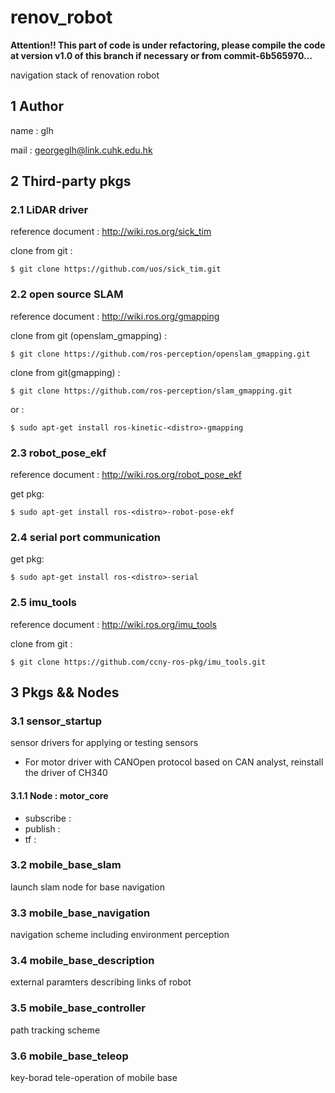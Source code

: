 # renov_robot

**Attention!! This part of code is under refactoring, please compile the code at
version v1.0 of this branch if necessary or from commit-6b565970...**

navigation stack of renovation robot

## 1 Author

name : glh

mail : georgeglh@link.cuhk.edu.hk

## 2 Third-party pkgs

### 2.1 LiDAR driver

reference document : <http://wiki.ros.org/sick_tim>

clone from git : 

```shell
$ git clone https://github.com/uos/sick_tim.git
```

### 2.2 open source SLAM

reference document : <http://wiki.ros.org/gmapping>

clone from git (openslam_gmapping) : 

```shell
$ git clone https://github.com/ros-perception/openslam_gmapping.git
```

clone from git(gmapping) : 

```shell
$ git clone https://github.com/ros-perception/slam_gmapping.git
```
or :
```shell
$ sudo apt-get install ros-kinetic-<distro>-gmapping
```

### 2.3 robot_pose_ekf

reference document : <http://wiki.ros.org/robot_pose_ekf>

get pkg: 
```shell
$ sudo apt-get install ros-<distro>-robot-pose-ekf
```

### 2.4 serial port communication

get pkg: 
```shell
$ sudo apt-get install ros-<distro>-serial
```

### 2.5 imu_tools

reference document : <http://wiki.ros.org/imu_tools>

clone from git :
```shell
$ git clone https://github.com/ccny-ros-pkg/imu_tools.git
```

## 3 Pkgs && Nodes

### 3.1 sensor_startup

sensor drivers for applying or testing sensors
  - For motor driver with CANOpen protocol based on CAN analyst, reinstall the driver of CH340

#### 3.1.1 Node : motor_core

  - subscribe :
  - publish :
  - tf :


### 3.2 mobile_base_slam

launch slam node for base navigation

### 3.3 mobile_base_navigation

navigation scheme including environment perception

### 3.4 mobile_base_description

external paramters describing links of robot

### 3.5 mobile_base_controller

path tracking scheme

### 3.6 mobile_base_teleop

key-borad tele-operation of mobile base
